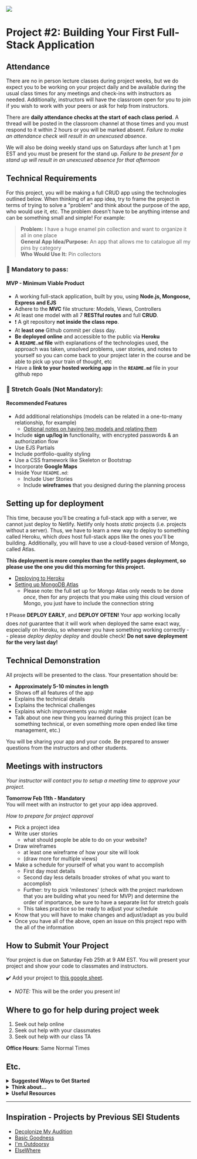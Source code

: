 ![](/ga_cog.png)

# Project #2: Building Your First Full-Stack Application

## Attendance

There are no in person lecture classes during project weeks, but we do expect you to be working on your project daily and be available during the usual class times for any meetings and check-ins with instructors as needed. Additionally, instructors will have the classroom open for you to join if you wish to work with your peers or ask for help from instructors.

There are **daily attendance checks at the start of each class period**. A thread will be posted in the classroom channel at those times and you must respond to it within 2 hours or you will be marked absent.
_Failure to make an attendance check will result in an unexcused absence_.

We will also be doing weekly stand ups on Saturdays after lunch at 1 pm EST and you must be present for the stand up. 
_Failure to be present for a stand up will result in an unexcused absence for that afternoon_

## Technical Requirements

For this project, you will be making a full CRUD app using the technologies outlined below. When thinking of an app idea, try to frame the project in terms of trying to solve a "problem" and think about the purpose of the app, who would use it, etc. The problem doesn't have to be anything intense and can be something small and simple! For example:

  >**Problem:** I have a huge enamel pin collection and want to organize it all in one place<br>
  >**General App Idea/Purpose:** An app that allows me to catalogue all my pins by category <br>
  >**Who Would Use It:** Pin collectors

### &#x1F534; Mandatory to pass:

#### MVP - Minimum Viable Product

* A working full-stack application, built by you, using **Node.js, Mongoose, Express and EJS**
* Adhere to the **MVC** file structure: Models, Views, Controllers
* At least one model with all 7 **RESTful routes** and full **CRUD**.
* :heavy_exclamation_mark: A git repository **not inside the class repo**.  
* At **least one** Github commit per class day.
* **Be deployed online** and accessible to the public via **Heroku**
* **A ``README.md`` file** with explanations of the technologies used, the approach was taken, unsolved problems, user stories, and notes to yourself so you can come back to your project later in the course and be able to pick up your train of thought, etc
* Have a **link to your hosted working app** in the **`README.md`** file in your github repo

### &#x1F535; Stretch Goals (Not Mandatory):
#### Recommended Features

* Add additional relationships (models can be related in a one-to-many relationship, for example)
  - [Optional notes on having two models and relating them](./MultipleModelsNotes/)
* Include **sign up/log in** functionality, with encrypted passwords & an authorization flow
* Use EJS Partials
* Include portfolio-quality styling
* Use a CSS framework like Skeleton or Bootstrap
* Incorporate **Google Maps**
* Inside Your `README.md`:
    * Include User Stories
    * Include **wireframes** that you designed during the planning process

## Setting up for deployment

This time, because you'll be creating a full-stack app with a server, we cannot just deploy to Netlify. Netlify only hosts _static_ projects (i.e. projects without a server). Thus, we have to learn a new way to deploy to something called Heroku, which _does_ host full-stack apps like the ones you'll be building. Additionally, you will have to use a cloud-based version of Mongo, called Atlas.

**This deployment is more complex than the netlify pages deployment, so please use the one you did this morning for this project.**

- [Deploying to Heroku](./Deployment/HEROKU.md)
- [Setting up MongoDB Atlas](./Deployment/1.%20MONGODB_ATLAS.md)
  - Please note: the full set up for Mongo Atlas only needs to be done _once_, then for any projects that you make using this cloud version of Mongo, you just have to include the connection string

❗ Please **DEPLOY EARLY**, and **DEPLOY OFTEN!** Your app working locally does _not_ guarantee that it will work when deployed the same exact way, especially on Heroku, so whenever you have something working correctly -- please _deploy deploy deploy_ and double check! **Do not save deployment for the very last day!**

## Technical Demonstration

All projects will be presented to the class.  Your presentation should be:

* **Approximately 5-10 minutes in length**
* Shows off all features of the app
* Explains the technical details
* Explains the technical challenges
* Explains which improvements you might make
* Talk about one new thing you learned during this project (can be something technical, or even something more open ended like time management, etc.)

You will be sharing your app and your code.  Be prepared to answer questions from the instructors and other students.

## Meetings with instructors
_Your instructor will contact you to setup a meeting time to approve your project._

**Tomorrow Feb 11th - Mandatory**<br>
You will meet with an instructor to get your app idea approved.

_How to prepare for project approval_

- Pick a project idea
- Write user stories
  -  what should people be able to do on your website?
- Draw wireframes
    - at least one wireframe of how your site will look
    - (draw more for multiple views)
- Make a schedule for yourself of what you want to accomplish
    - First day most details
    - Second day less details broader strokes of what you want to accomplish
    - Further:  try to pick 'milestones' (check with the project markdown that you are building what you need for MVP) and determine the order of importance, be sure to have a separate list for stretch goals
    - This takes practice so be ready to adjust your schedule
- Know that you will have to make changes and adjust/adapt as you build
- Once you have all of the above, open an issue on this project repo with the all of the information

## How to Submit Your Project
Your project is due on Saturday Feb 25th at 9 AM EST. You will present your project and show your code to classmates and instructors.

:heavy_check_mark: Add your project to [this google sheet](https://docs.google.com/spreadsheets/d/1IcHanVGToFlJ_9bg41npmJi6mqnAOi_BcLE0PkobA-A/edit#gid=0).

  - _NOTE:_ This will be the order you present in!

## Where to go for help during project week
1. Seek out help online
2. Seek out help with your classmates
3. Seek out help with our class TA

**Office Hours**: Same Normal Times

## Etc.

<details><summary><strong>Suggested Ways to Get Started</strong></summary>

* **Wireframe** Make a drawing of what your app will look like in all of the stages of the app(what does it look like as soon as you log on to the site? What does it look like while the player is playing? What does it look like when the player wins / loses?).

* **Break the project down into different components** (data, presentation, views, style, DOM manipulation) and brainstorm each component individually.

* **Commit early, commit often.** Don’t be afraid to break something because you can always go back in time to a previous version.

* **Consult documentation resources** (MDN, jQuery, etc.) at home to better understand what you’ll be getting into.
</details>


<details><summary><strong>Think about...</strong></summary>

- **Creativity**  
Did you add a personal spin or creative element into your project submission? Did you deliver something of value to the end user?

- **Code Quality**  
Did you follow code style guidance and best practices covered in class, such as spacing, indentation, modularity, and semantic naming? Did you comment your code as your instructors have in class?

- **Problem Solving**  
Are you able to defend why you implemented your solution in a certain way? Can you demonstrate that you thought through alternative implementations?
</details>

<details><summary><strong>Useful Resources</strong></summary>

* **[Heroku](http://www.heroku.com)**
* **[Writing Good User Stories](https://www.mountaingoatsoftware.com/agile/user-stories)**
* **[Presenting Information Architecture](http://webstyleguide.com/wsg3/3-information-architecture/4-presenting-information.html)**
* **[Mongo Documentation](https://docs.mongodb.com/manual/)**
* **[Mongoose Documentation](http://mongoosejs.com/docs/guide.html)**
* **[Mongo Cheatsheet](https://git.generalassemb.ly/Software-Engineering-Immersive-Remote/SEIR-Mando/blob/master/unit_2/w06d03/homework/Mongo/Mongo_Cheatsheet.md)**
</details>
<hr>  

## Inspiration - Projects by Previous SEI Students

- [Decolonize My Audition](http://decolonize-my-audition-book.herokuapp.com/)
- [Basic Goodness](https://basic-goodness.herokuapp.com/products/dinnerware)
- [I'm Outdoorsy](https://imoutdoorsy.herokuapp.com/)
- [ElseWhere](https://ajosemalik-elsewhere.herokuapp.com/)
<!-- - [1LiNR](https://shielded-badlands-55529.herokuapp.com/gatekeeper) -->
